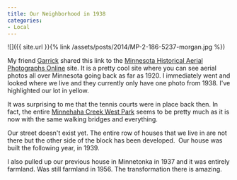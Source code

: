 ```yaml
---
title: Our Neighborhood in 1938
categories:
- Local
---
```


![]({{ site.url }}{% link /assets/posts/2014/MP-2-186-5237-morgan.jpg %})

My friend [Garrick](https://garrickvanburen.com) shared this link to the [Minnesota Historical Aerial Photographs Online](https://www.lib.umn.edu/apps/mhapo/) site. It is a pretty cool site where you can see aerial photos all over Minnesota going back as far as 1920. I immediately went and looked where we live and they currently only have one photo from 1938. I've highlighted our lot in yellow.

It was surprising to me that the tennis courts were in place back then. In fact, the entire [Minnehaha Creek West Park](http://www.minneapolisparks.org/default.asp?PageID=4&parkid=496) seems to be pretty much as it is now with the same walking bridges and everything.

Our street doesn't exist yet. The entire row of houses that we live in are not there but the other side of the block has been developed.  Our house was built the following year, in 1939.

I also pulled up our previous house in Minnetonka in 1937 and it was entirely farmland. Was still farmland in 1956. The transformation there is amazing.

